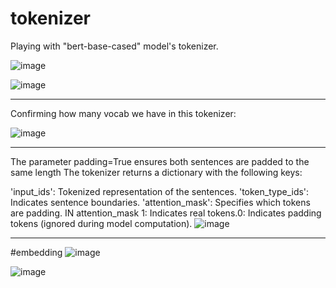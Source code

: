 # tokenizer
Playing with "bert-base-cased" model's tokenizer.

![image](https://github.com/user-attachments/assets/43e207af-3f33-4137-9d82-2ac6292aa589)

![image](https://github.com/user-attachments/assets/bb94b8d6-5def-45b7-b765-0f939f3a6120)

----------------------------------------------------

Confirming how many vocab we have in this tokenizer:

![image](https://github.com/user-attachments/assets/db168fb6-d427-486c-a0af-62acd059778a)

---------------------------------------------------
The parameter padding=True ensures both sentences are padded to the same length
The tokenizer returns a dictionary with the following keys:

'input_ids': Tokenized representation of the sentences.
'token_type_ids': Indicates sentence boundaries.
'attention_mask': Specifies which tokens are padding. IN attention_mask 1: Indicates real tokens.0: Indicates padding tokens (ignored during model computation).
![image](https://github.com/user-attachments/assets/cdb34d57-7c2b-4839-9903-0e90ac0ea21a)

---------------------------------------------------


#embedding
![image](https://github.com/user-attachments/assets/7c4854d5-6e2b-4a49-97dd-0ba9e8ee6540)

![image](https://github.com/user-attachments/assets/d03c481b-6cf2-4c08-b9ec-cf4005c084e3)


